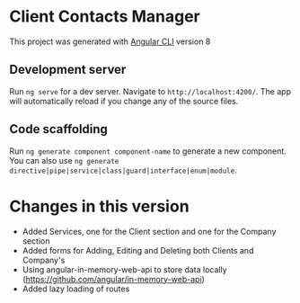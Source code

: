 # Client Contacts Manager

This project was generated with [Angular CLI](https://github.com/angular/angular-cli) version 8

## Development server

Run `ng serve` for a dev server. Navigate to `http://localhost:4200/`. The app will automatically reload if you change any of the source files.

## Code scaffolding

Run `ng generate component component-name` to generate a new component. You can also use `ng generate directive|pipe|service|class|guard|interface|enum|module`.


# Changes in this version

- Added Services, one for the Client section and one for the Company section
- Added forms for Adding, Editing and Deleting both Clients and Company's
- Using angular-in-memory-web-api to store data locally (https://github.com/angular/in-memory-web-api)
- Added lazy loading of routes
